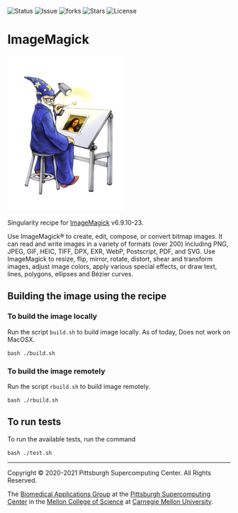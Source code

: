 ![Status](https://github.com/pscedu/singularity-imagemagick/actions/workflows/main.yml/badge.svg)
![Issue](https://img.shields.io/github/issues/pscedu/singularity-imagemagick)
![forks](https://img.shields.io/github/forks/pscedu/singularity-imagemagick)
![Stars](https://img.shields.io/github/stars/pscedu/singularity-imagemagick)
![License](https://img.shields.io/github/license/pscedu/singularity-imagemagick)

# ImageMagick
![Logo](/images/wizard.jpg)

Singularity recipe for [ImageMagick](https://imagemagick.org/index.php) v6.9.10-23.

Use ImageMagick® to create, edit, compose, or convert bitmap images. It can read and write images in a variety of formats (over 200) including PNG, JPEG, GIF, HEIC, TIFF, DPX, EXR, WebP, Postscript, PDF, and SVG. Use ImageMagick to resize, flip, mirror, rotate, distort, shear and transform images, adjust image colors, apply various special effects, or draw text, lines, polygons, ellipses and Bézier curves.


## Building the image using the recipe

### To build the image locally
Run the script `build.sh` to build image locally. As of today, Does not work on MacOSX.

```
bash ./build.sh
```

### To build the image remotely
Run the script `rbuild.sh` to build image remotely.

```
bash ./rbuild.sh
```
## To run tests
To run the available tests, run the command

```
bash ./test.sh
```

---
Copyright © 2020-2021 Pittsburgh Supercomputing Center. All Rights Reserved.

The [Biomedical Applications Group](https://www.psc.edu/biomedical-applications/) at the [Pittsburgh Supercomputing
Center](http://www.psc.edu) in the [Mellon College of Science](https://www.cmu.edu/mcs/) at [Carnegie Mellon University](http://www.cmu.edu).
